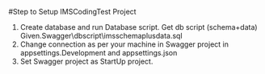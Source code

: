 #Step to Setup IMSCodingTest Project
1. Create database and run Database script. Get db script (schema+data) Given.Swagger\dbscript\imsschemaplusdata.sql
2. Change connection as per your machine in Swagger project in appsettings.Development and appsettings.json
3. Set Swagger project as StartUp project.



